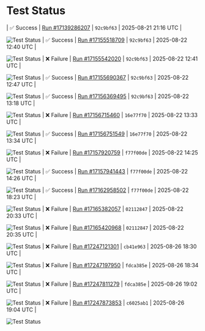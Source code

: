 # Test Status

| ✅ Success | [Run #17139286207](https://github.com/yiptsunho/demo_master_repository_for_CICD/actions/runs/17138533095) | `92c9bf63` | 2025-08-21 21:16 UTC |

![Test Status](https://img.shields.io/badge/Test%20Status-Success-green)
| ✅ Success | [Run #17155518709](https://github.com/yiptsunho/demo_master_repository_for_CICD/actions/runs/17155509283) | `92c9bf63` | 2025-08-22 12:40 UTC |

![Test Status](https://img.shields.io/badge/Test%20Status-Success-green)
| ❌ Failure | [Run #17155542020](https://github.com/yiptsunho/demo_master_repository_for_CICD/actions/runs/17155535474) | `92c9bf63` | 2025-08-22 12:41 UTC |

![Test Status](https://img.shields.io/badge/Test%20Status-Failure-red)
| ✅ Success | [Run #17155690367](https://github.com/yiptsunho/demo_master_repository_for_CICD/actions/runs/17155681207) | `92c9bf63` | 2025-08-22 12:47 UTC |

![Test Status](https://img.shields.io/badge/Test%20Status-Success-green)
| ✅ Success | [Run #17156369495](https://github.com/yiptsunho/demo_master_repository_for_CICD/actions/runs/17156360113) | `92c9bf63` | 2025-08-22 13:18 UTC |

![Test Status](https://img.shields.io/badge/Test%20Status-Success-green)
| ❌ Failure | [Run #17156715460](https://github.com/yiptsunho/demo_master_repository_for_CICD/actions/runs/17156709740) | `16e77f70` | 2025-08-22 13:33 UTC |

![Test Status](https://img.shields.io/badge/Test%20Status-Failure-red)
| ✅ Success | [Run #17156751549](https://github.com/yiptsunho/demo_master_repository_for_CICD/actions/runs/17156709740) | `16e77f70` | 2025-08-22 13:34 UTC |

![Test Status](https://img.shields.io/badge/Test%20Status-Success-green)
| ❌ Failure | [Run #17157920759](https://github.com/yiptsunho/demo_master_repository_for_CICD/actions/runs/17157916191) | `f77f00de` | 2025-08-22 14:25 UTC |

![Test Status](https://img.shields.io/badge/Test%20Status-Failure-red)
| ✅ Success | [Run #17157941443](https://github.com/yiptsunho/demo_master_repository_for_CICD/actions/runs/17157916191) | `f77f00de` | 2025-08-22 14:26 UTC |

![Test Status](https://img.shields.io/badge/Test%20Status-Success-green)
| ✅ Success | [Run #17162958502](https://github.com/yiptsunho/demo_master_repository_for_CICD/actions/runs/17162949199) | `f77f00de` | 2025-08-22 18:23 UTC |

![Test Status](https://img.shields.io/badge/Test%20Status-Success-green)
| ❌ Failure | [Run #17165382057](https://github.com/yiptsunho/demo_master_repository_for_CICD/actions/runs/17165373930) | `02112847` | 2025-08-22 20:33 UTC |

![Test Status](https://img.shields.io/badge/Test%20Status-Failure-red)
| ❌ Failure | [Run #17165420968](https://github.com/yiptsunho/demo_master_repository_for_CICD/actions/runs/17165373930) | `02112847` | 2025-08-22 20:35 UTC |

![Test Status](https://img.shields.io/badge/Test%20Status-Failure-red)
| ❌ Failure | [Run #17247121301](https://github.com/yiptsunho/demo_master_repository_for_CICD/actions/runs/17247117202) | `cb41e963` | 2025-08-26 18:30 UTC |

![Test Status](https://img.shields.io/badge/Test%20Status-Failure-red)
| ❌ Failure | [Run #17247197950](https://github.com/yiptsunho/demo_master_repository_for_CICD/actions/runs/17247194161) | `fdca385e` | 2025-08-26 18:34 UTC |

![Test Status](https://img.shields.io/badge/Test%20Status-Failure-red)
| ❌ Failure | [Run #17247811279](https://github.com/yiptsunho/demo_master_repository_for_CICD/actions/runs/17247194161) | `fdca385e` | 2025-08-26 19:02 UTC |

![Test Status](https://img.shields.io/badge/Test%20Status-Failure-red)
| ❌ Failure | [Run #17247873853](https://github.com/yiptsunho/demo_master_repository_for_CICD/actions/runs/17247867532) | `c6025ab1` | 2025-08-26 19:04 UTC |

![Test Status](https://img.shields.io/badge/Test%20Status-Failure-red)
